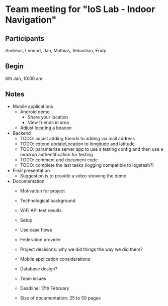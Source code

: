 # Team meeting for "IoS Lab - Indoor Navigation"

## Participants
Andreas, Lennart, Jan, Mathias, Sebastian, Eridy

## Begin
6th Jan, 10:00 am

## Notes
* Mobile applications
  * Android demo
    * Share your location
    * View friends in area
  * Adjust locating a beacon
* Backend
  * TODO: adjust adding friends to adding via mail address
  * TODO: extend updateLocation to longitude and latitude
  * TODO: paramterize server app to use a testing config and then use a mockup authentification for testing
  * TODO: comment and document code
  * TODO: complete the last tasks (logging compatible to logstash?)
* Final presentation
  * Suggestion is to provide a video showing the demo
* Documentation
  * Motivation for project
  * Technological background
  * WiFi API test results
  * Setup
  * Use case flows
  * Federation provider
  * Project decisions: why we did things the way we did them?
  * Mobile application considerations
  * Database design?
  * Team issues

  * Deadline: 17th February
  * Size of documentation: 25 to 50 pages